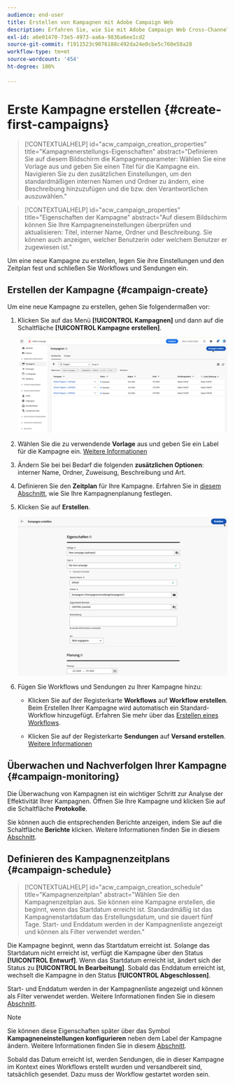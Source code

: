 ```yaml
---
audience: end-user
title: Erstellen von Kampagnen mit Adobe Campaign Web
description: Erfahren Sie, wie Sie mit Adobe Campaign Web Cross-Channel-Kampagnen erstellen
exl-id: a6e01470-73e5-4973-aa6a-9836a6ee1cd2
source-git-commit: f1911523c9076188c492da24e0cbe5c760e58a28
workflow-type: tm+mt
source-wordcount: '454'
ht-degree: 100%

---
```


# Erste Kampagne erstellen {#create-first-campaigns}

>[!CONTEXTUALHELP]
>id="acw_campaign_creation_properties"
>title="Kampagnenerstellungs-Eigenschaften"
>abstract="Definieren Sie auf diesem Bildschirm die Kampagnenparameter: Wählen Sie eine Vorlage aus und geben Sie einen Titel für die Kampagne ein. Navigieren Sie zu den zusätzlichen Einstellungen, um den standardmäßigen internen Namen und Ordner zu ändern, eine Beschreibung hinzuzufügen und die bzw. den Verantwortlichen auszuwählen."

>[!CONTEXTUALHELP]
>id="acw_campaign_properties"
>title="Eigenschaften der Kampagne"
>abstract="Auf diesem Bildschirm können Sie Ihre Kampagneneinstellungen überprüfen und aktualisieren: Titel, interner Name, Ordner und Beschreibung. Sie können auch anzeigen, welcher Benutzerin oder welchem Benutzer er zugewiesen ist."

Um eine neue Kampagne zu erstellen, legen Sie ihre Einstellungen und den Zeitplan fest und schließen Sie Workflows und Sendungen ein.

## Erstellen der Kampagne {#campaign-create}

Um eine neue Kampagne zu erstellen, gehen Sie folgendermaßen vor:

1. Klicken Sie auf das Menü **[!UICONTROL Kampagnen]** und dann auf die Schaltfläche **[!UICONTROL Kampagne erstellen]**.

   ![Screenshot mit der Schaltfläche „Kampagne erstellen“ im Menü „Kampagnen“](assets/create-campaign-button.png)

1. Wählen Sie die zu verwendende **Vorlage** aus und geben Sie ein Label für die Kampagne ein. [Weitere Informationen](manage-campaigns.md#manage-campaign-templates)
1. Ändern Sie bei bei Bedarf die folgenden **zusätzlichen Optionen**: interner Name, Ordner, Zuweisung, Beschreibung und Art.
1. Definieren Sie den **Zeitplan** für Ihre Kampagne. Erfahren Sie in [diesem Abschnitt](#campaign-schedule), wie Sie Ihre Kampagnenplanung festlegen.
1. Klicken Sie auf **Erstellen**.

   ![Screenshot mit dem Bildschirm mit den Kampagneneigenschaften, einschließlich der Felder für internen Namen, Ordner, Zuweisung, Beschreibung und Art.](assets/create-a-campaign-properties.png)

1. Fügen Sie Workflows und Sendungen zu Ihrer Kampagne hinzu:

   * Klicken Sie auf der Registerkarte **Workflows** auf **Workflow erstellen**. Beim Erstellen Ihrer Kampagne wird automatisch ein Standard-Workflow hinzugefügt. Erfahren Sie mehr über das [Erstellen eines Workflows](../workflows/create-workflow.md).

   * Klicken Sie auf der Registerkarte **Sendungen** auf **Versand erstellen**. [Weitere Informationen](../msg/gs-messages.md)

## Überwachen und Nachverfolgen Ihrer Kampagne {#campaign-monitoring}

Die Überwachung von Kampagnen ist ein wichtiger Schritt zur Analyse der Effektivität Ihrer Kampagnen. Öffnen Sie Ihre Kampagne und klicken Sie auf die Schaltfläche **Protokolle**.

Sie können auch die entsprechenden Berichte anzeigen, indem Sie auf die Schaltfläche **Berichte** klicken. Weitere Informationen finden Sie in diesem [Abschnitt](../reporting/campaign-reports.md).

## Definieren des Kampagnenzeitplans {#campaign-schedule}

>[!CONTEXTUALHELP]
>id="acw_campaign_creation_schedule"
>title="Kampagnenzeitplan"
>abstract="Wählen Sie den Kampagnenzeitplan aus. Sie können eine Kampagne erstellen, die beginnt, wenn das Startdatum erreicht ist. Standardmäßig ist das Kampagnenstartdatum das Erstellungsdatum, und sie dauert fünf Tage. Start- und Enddatum werden in der Kampagnenliste angezeigt und können als Filter verwendet werden."

Die Kampagne beginnt, wenn das Startdatum erreicht ist. Solange das Startdatum nicht erreicht ist, verfügt die Kampagne über den Status **[!UICONTROL Entwurf]**. Wenn das Startdatum erreicht ist, ändert sich der Status zu **[!UICONTROL In Bearbeitung]**. Sobald das Enddatum erreicht ist, wechselt die Kampagne in den Status **[!UICONTROL Abgeschlossen]**.

Start- und Enddatum werden in der Kampagnenliste angezeigt und können als Filter verwendet werden. Weitere Informationen finden Sie in diesem [Abschnitt](manage-campaigns.md#access-campaigns).

>[!NOTE]
>
>Sie können diese Eigenschaften später über das Symbol **Kampagneneinstellungen konfigurieren** neben dem Label der Kampagne ändern. Weitere Informationen finden Sie in diesem [Abschnitt](gs-campaigns.md#campaign-dashboard).

Sobald das Datum erreicht ist, werden Sendungen, die in dieser Kampagne im Kontext eines Workflows erstellt wurden und versandbereit sind, tatsächlich gesendet. Dazu muss der Workflow gestartet worden sein.

<!--
    +++WORKF
++screen
## Create a cross-channel campaign {#cross-channel-campaign}

In a cross-channel campaign, a single marketing communication uses different channels. Data is passed between the channels. The customer receives communication through multiple channels based on, for example, their interaction with the previous communication.
-->
<!--
existing campaign: settings button -> properties like when creation
schedule in header

About plans, programs and campaigns
Adobe Campaign allows you to plan marketing campaigns in which you can create and manage different types of activities: emails, SMS messages, push notifications, workflows, landing pages. These campaigns and their contents can be gathered into programs.

The programs and campaigns allow you to regroup and view the different marketing activities that are linked to them.

A program may contain other programs as well as campaigns, workflows, and landing pages. It appears in the timeline and helps you organize your marketing activities: you can separate them by country, by brand, by unit, and similar criteria.

A campaign enables you to gather all the marketing activities of your choice under a single entity. A campaign may contain emails, SMS, push notifications, direct mails, workflows, and landing pages.

To better organize your marketing plans, Adobe recommends the following hierarchy: Program > Sub-programs > Campaigns > Workflows > Deliveries.

Reports on programs and campaigns allow you to analyze their impact. For example, you can build reports at the campaign level to aggregate data on all deliveries contained in that campaign.

Related topics:

* Timeline
* About dynamic reports
* Creating a campaign

In programs and sub-programs, you can add campaigns. Campaigns can contain marketing activities such as emails, SMS, push notifications, workflows, and landing pages.

From the Adobe Campaign home page, select the Programs & Campaigns card, and access a program or sub-program.

Click on the Create button, and select Campaign.

In the Creation mode screen, select a campaign type.

The campaign types available are based on templates defined in Resources > Templates > Campaign templates. For more on this, refer to the Managing templates section.

In the Properties screen, enter the name and ID of the campaign.

Select a start and end date for your campaign. These dates only apply to the campaign itself.

Click on Create to confirm the creation of the campaign.

The campaign is created and displayed. Use the Create button to add marketing activities to your campaign.

>[!NOTE]
>
>Depending on your license agreement, you may access only some of these activities.

You can also create a campaign from the marketing activity list. You can choose to link the marketing activity to a parent program or sub-program via the properties window of the campaign.

Programs and campaigns icons and statuses:

Each program and each campaign in the list has a visual symbol and an icon whose color indicates the execution status. This status depends on the validity period of the program or the campaign.

* Gray: the program/campaign has not yet started - Editing status.
* Blue: the program/campaign is in progress - In progress status.
* Green: the program/campaign has finished - Finished status.

By default, the current date is automatically shown as the validity start date, and the end date is calculated according to the start date (D+186 days). You can change these dates in the program or campaign properties.

Business.Adobe.com resources
-->